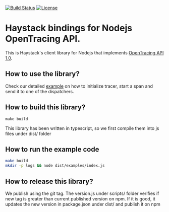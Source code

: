 [![Build Status](https://travis-ci.org/ExpediaDotCom/haystack-client-node.svg?branch=master)](https://travis-ci.org/ExpediaDotCom/haystack-client-node)
[![License](https://img.shields.io/badge/license-Apache%20License%202.0-blue.svg)](https://github.com/ExpediaDotCom/haystack/blob/master/LICENSE)

# Haystack bindings for Nodejs OpenTracing API. 

This is Haystack's client library for Nodejs that implements [OpenTracing API 1.0](https://github.com/opentracing/opentracing-javascript/).


## How to use the library?

Check our detailed [example](examples/index.js) on how to initialize tracer, start a span and send it to one of the dispatchers.


## How to build this library?

`make build`

This library has been written in typescript, so we first compile them into js files under dist/ folder

## How to run the example code
```bash
make build
mkdir -p logs && node dist/examples/index.js
```

## How to release this library?

We publish using the git tag. The version.js under scripts/ folder verifies if new tag is greater than current published version on npm.
If it is good, it updates the new version in package.json under dist/ and publish it on npm

